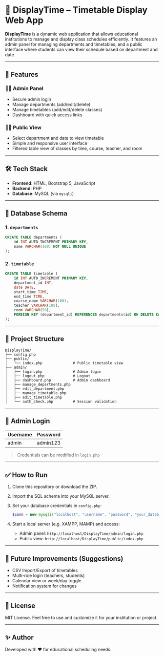 # 📅 DisplayTime – Timetable Display Web App

**DisplayTime** is a dynamic web application that allows educational institutions to manage and display class schedules efficiently. It features an admin panel for managing departments and timetables, and a public interface where students can view their schedule based on department and date.

---

## 🚀 Features

### 👨‍🏫 Admin Panel
- Secure admin login
- Manage departments (add/edit/delete)
- Manage timetables (add/edit/delete classes)
- Dashboard with quick access links

### 👩‍🎓 Public View
- Select department and date to view timetable
- Simple and responsive user interface
- Filtered table view of classes by time, course, teacher, and room

---

## 🛠 Tech Stack

- **Frontend**: HTML, Bootstrap 5, JavaScript
- **Backend**: PHP
- **Database**: MySQL (via `mysqli`)

---

## 🧱 Database Schema

### 1. `departments`
```sql
CREATE TABLE departments (
    id INT AUTO_INCREMENT PRIMARY KEY,
    name VARCHAR(100) NOT NULL UNIQUE
);
````

### 2. `timetable`

```sql
CREATE TABLE timetable (
    id INT AUTO_INCREMENT PRIMARY KEY,
    department_id INT,
    date DATE,
    start_time TIME,
    end_time TIME,
    course_name VARCHAR(100),
    teacher VARCHAR(100),
    room VARCHAR(50),
    FOREIGN KEY (department_id) REFERENCES departments(id) ON DELETE CASCADE
);
```

---

## 📂 Project Structure

```
DisplayTime/
├── config.php
├── public/
│   └── index.php              # Public timetable view
├── admin/
│   ├── login.php              # Admin login
│   ├── logout.php             # Logout
│   ├── dashboard.php          # Admin dashboard
│   ├── manage_departments.php
│   ├── edit_department.php
│   ├── manage_timetable.php
│   ├── edit_timetable.php
│   └── auth_check.php         # Session validation
```

---

## 🔐 Admin Login

| Username | Password |
| -------- | -------- |
| admin    | admin123 |

> Credentials can be modified in `login.php`

---

## ✅ How to Run

1. Clone this repository or download the ZIP.
2. Import the SQL schema into your MySQL server.
3. Set your database credentials in `config.php`:

   ```php
   $conn = new mysqli("localhost", "username", "password", "your_database");
   ```
4. Start a local server (e.g. XAMPP, MAMP) and access:

    * Admin panel: `http://localhost/DisplayTime/admin/login.php`
    * Public view: `http://localhost/DisplayTime/public/index.php`

---

## 📌 Future Improvements (Suggestions)

* CSV Import/Export of timetables
* Multi-role login (teachers, students)
* Calendar view or week/day toggle
* Notification system for changes

---

## 📃 License

MIT License. Feel free to use and customize it for your institution or project.

---

## ✨ Author

Developed with ❤️ for educational scheduling needs.
